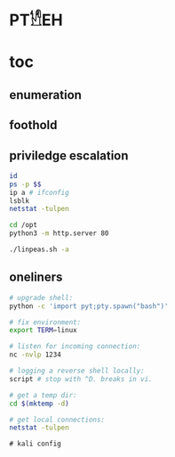 # PT𓀮EH

# toc


## enumeration

## foothold

## priviledge escalation

```sh
id
ps -p $$
ip a # ifconfig
lsblk
netstat -tulpen
```

```sh
cd /opt
python3 -m http.server 80
```

```sh
./linpeas.sh -a
```

## oneliners

```sh
# upgrade shell:
python -c 'import pyt;pty.spawn("bash")'

# fix environment:
export TERM=linux

# listen for incoming connection:
nc -nvlp 1234

# logging a reverse shell locally:
script # stop with ^D. breaks in vi.

# get a temp dir:
cd $(mktemp -d)

# get local connections:
netstat -tulpen
```

```
# kali config
